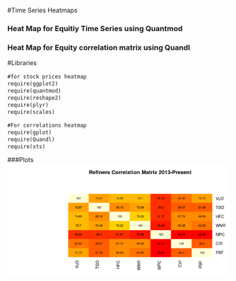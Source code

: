#Time Series Heatmaps

<h3> Heat Map for Equitiy Time Series using Quantmod </h3>
<h3>Heat Map for Equity correlation matrix using Quandl</h3>


#Libraries

```{r}
#for stock prices heatmap
require(ggplot2)
require(quantmod)
require(reshape2)
require(plyr)
require(scales)
```

```{r}
#For correlations heatmap
require(gplot)
require(Quandl)
require(xts)
```

###Plots
![Correlation Chart 2013 to Present](corr13topres.png) 
